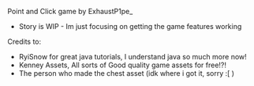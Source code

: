 Point and Click game by ExhaustP1pe_
- Story is WIP - Im just focusing on getting the game features working

Credits to:
- RyiSnow for great java tutorials, I understand java so much more now!
- Kenney Assets, All sorts of Good quality game assets for free!?!
- The person who made the chest asset (idk where i got it, sorry :[ )
  
